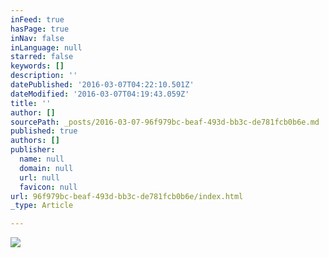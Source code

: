 ```yaml
---
inFeed: true
hasPage: true
inNav: false
inLanguage: null
starred: false
keywords: []
description: ''
datePublished: '2016-03-07T04:22:10.501Z'
dateModified: '2016-03-07T04:19:43.059Z'
title: ''
author: []
sourcePath: _posts/2016-03-07-96f979bc-beaf-493d-bb3c-de781fcb0b6e.md
published: true
authors: []
publisher:
  name: null
  domain: null
  url: null
  favicon: null
url: 96f979bc-beaf-493d-bb3c-de781fcb0b6e/index.html
_type: Article

---
```

![](https://the-grid-user-content.s3-us-west-2.amazonaws.com/70fc8fb2-eb79-41f1-9b53-f53c0f04e454.jpg)